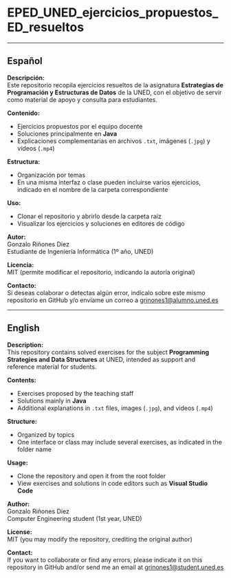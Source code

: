 # EPED_UNED_ejercicios_propuestos_ED_resueltos

---

## Español

**Descripción:**  
Este repositorio recopila ejercicios resueltos de la asignatura **Estrategias de Programación y Estructuras de Datos** de la UNED, con el objetivo de servir como material de apoyo y consulta para estudiantes.

**Contenido:**  
- Ejercicios propuestos por el equipo docente  
- Soluciones principalmente en **Java**  
- Explicaciones complementarias en archivos `.txt`, imágenes (`.jpg`) y vídeos (`.mp4`)

**Estructura:**  
- Organización por temas  
- En una misma interfaz o clase pueden incluirse varios ejercicios, indicado en el nombre de la carpeta correspondiente

**Uso:**  
- Clonar el repositorio y abrirlo desde la carpeta raíz  
- Visualizar los ejercicios y soluciones en editores de código

**Autor:**  
Gonzalo Riñones Díez  
Estudiante de Ingeniería Informática (1º año, UNED)

**Licencia:**  
MIT (permite modificar el repositorio, indicando la autoría original)

**Contacto:**  
Si deseas colaborar o detectas algún error, indícalo sobre este mismo repositorio en GitHub y/o envíame un correo a grinones1@alumno.uned.es

---

## English

**Description:**  
This repository contains solved exercises for the subject **Programming Strategies and Data Structures** at UNED, intended as support and reference material for students.

**Contents:**  
- Exercises proposed by the teaching staff  
- Solutions mainly in **Java**  
- Additional explanations in `.txt` files, images (`.jpg`), and videos (`.mp4`)

**Structure:**  
- Organized by topics  
- One interface or class may include several exercises, as indicated in the folder name

**Usage:**  
- Clone the repository and open it from the root folder  
- View exercises and solutions in code editors such as **Visual Studio Code**

**Author:**  
Gonzalo Riñones Díez  
Computer Engineering student (1st year, UNED)

**License:**  
MIT (you may modify the repository, crediting the original author)

**Contact:**  
If you want to collaborate or find any errors, please indicate it on this repository in GitHub and/or send me an email at grinones1@student.uned.es

